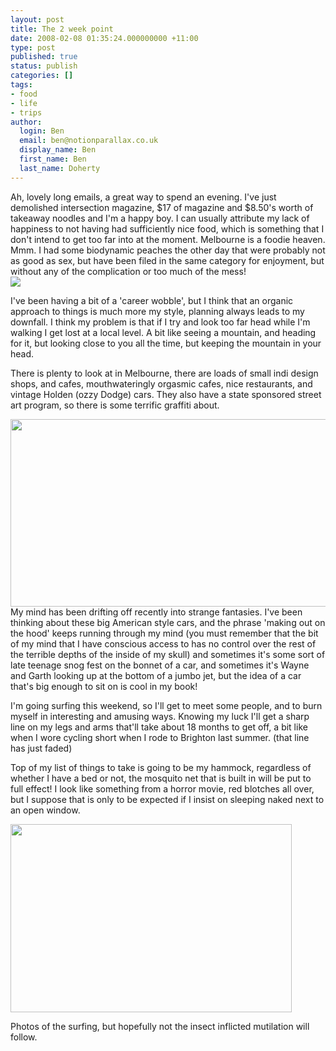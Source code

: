 ```yaml
---
layout: post
title: The 2 week point
date: 2008-02-08 01:35:24.000000000 +11:00
type: post
published: true
status: publish
categories: []
tags:
- food
- life
- trips
author:
  login: Ben
  email: ben@notionparallax.co.uk
  display_name: Ben
  first_name: Ben
  last_name: Doherty
---
```

<p>Ah, lovely long emails, a great way to spend an evening. I've just demolished intersection magazine, $17 of magazine and $8.50's worth of takeaway noodles and I'm a happy boy. I can usually attribute my lack of happiness to not having had sufficiently nice food, which is something that I don't intend to get too far into at the moment. Melbourne is a foodie heaven. Mmm. I had some biodynamic peaches the other day that were probably not as good as sex, but have been filed in the same category for enjoyment, but without any of the complication or too much of the mess!<br />
<img src="{{ site.baseurl }}/assets/white_peaches_and_coffee.jpg" /></p>
<p>I've been having a bit of a 'career wobble', but I think that an organic approach to things is much more my style, planning always leads to my downfall. I think my problem is that if I try and look too far head while I'm walking I get lost at a local level. A bit like seeing a mountain, and heading for it, but looking close to you all the time, but keeping the mountain in your head.</p>
<p>There is plenty to look at in Melbourne, there are loads of small indi design shops, and cafes, mouthwateringly orgasmic cafes, nice restaurants, and vintage Holden (ozzy Dodge) cars. They also have a state sponsored street art program, so there is some terrific graffiti about.</p>
<p><img src="{{ site.baseurl }}/assets/wayne03.jpg" height="300" width="533" /><br />
My mind has been drifting off recently into strange fantasies. I've been thinking about these big American style cars, and the phrase 'making out on the hood' keeps running through my mind (you must remember that the bit of my mind that I have conscious access to has no control over the rest of the terrible depths of the inside of my skull) and sometimes it's some sort of late teenage snog fest on the bonnet of a car, and sometimes it's Wayne and Garth looking up at the bottom of a jumbo jet, but the idea of a car that's big enough to sit on is cool in my book!</p>
<p>I'm going surfing this weekend, so I'll get to meet some people, and to burn myself in interesting and amusing ways. Knowing my luck I'll get a sharp line on my legs and arms that'll take about 18 months to get off, a bit like when I wore cycling short when I rode to Brighton last summer. (that line has just faded)</p>
<p>Top of my list of things to take is going to be my hammock, regardless of whether I have a bed or not, the mosquito net that is built in will be put to full effect! I look like something from a horror movie, red blotches all over, but I suppose that is only to be expected if I insist on sleeping naked next to an open window.</p>
<p><img src="{{ site.baseurl }}/assets/Mosquito_450x301.jpg" height="301" width="450" /></p>
<p>Photos of the surfing, but hopefully not the insect inflicted mutilation will follow.</p>